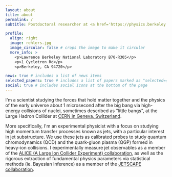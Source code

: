 ```yaml
---
layout: about
title: about
permalink: /
subtitle: Postdoctoral researcher at <a href='https://physics.berkeley.edu/'>UC Berkeley</a> + <a href='https://www-nsd.lbl.gov/2021/02/04/relativistic-nuclear-collisions/'>Lawrence Berkeley National Laboratory</a>

profile:
  align: right
  image: rehlers.jpg
  image_circular: false # crops the image to make it circular
  more_info: >
    <p>Lawrence Berkeley National Laboratory B70-R305</p>
    <p>1 Cyclotron Rd</p>
    <p>Berkeley, CA 94720</p>

news: true # includes a list of news items
selected_papers: true # includes a list of papers marked as "selected={true}"
social: true # includes social icons at the bottom of the page
---
```


I'm a scientist studying the forces that hold matter together and the physics of the early universe about 1 microsecond after the big bang via high-energy collisions of nuclei, sometimes described as "little bangs", at the Large Hadron Collider at [CERN in Geneva, Switzerland](https://home.cern/).

More specifically, I'm an experimental physicist with a focus on studying high momentum transfer processes known as jets, with a particular interest in jet substructure.
We use these jets as calibrated probes to study quantum chromodynamics (QCD) and the quark-gluon plasma (QGP) formed in heavy-ion collisions.
I experimentally measure jet observables as a member of the [ALICE (A Large Ion Collider Experiment) collaboration](https://alice.cern/),
as well as the rigorous extraction of fundamental physics parameters via statistical methods (ie. Bayesian Inference) as a member of the [JETSCAPE collaboration](https://jetscape.org/).
